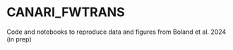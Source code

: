 # CANARI_FWTRANS
Code and notebooks to reproduce data and figures from Boland et al. 2024 (in prep)
